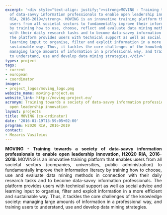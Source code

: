 ```yaml
---
excerpt: '<div style="text-align: justify;"><strong>MOVING - Training towards a society
  of data-savvy information professionals to enable open leadership innovation, H2020
  RIA, 2016-2019</strong>. MOVING is an innovative training platform that enables
  users from all societal sectors to fundamentally improve their information literacy
  by training how to use, choose, reflect and evaluate data mining methods in connection
  with their daily research tasks and to become data-savvy information professionals.
  The platform provides users with technical support as well as social advice and
  learning input to organise, filter and exploit information in a more efficient and
  sustainable way. Thus, it tackles the core challenges of the knowledge society:
  managing large amounts of information in a professional way, and training users
  to understand, use and develop data mining strategies.</div>'
types: project
tags:
- current
- european
- coordinator
images:
- project_logos/moving_logo.png
website_name: moving-project.eu
website_link: http://moving-project.eu/
acronym: Training towards a society of data-savvy information professionals to enable
  open leadership innovation
layout: projects
title: MOVING (co-ordinator)
date: '2016-01-19T13:59:05+02:00'
program: H2020 RIA, 2016-2019
contact: 
- Mezaris Vasileios
---
```

<p style="text-align: justify;"><strong>MOVING - Training towards a society of data-savvy information professionals to enable open leadership innovation, H2020 RIA, 2016-2019. </strong>MOVING is an innovative training platform that enables users from all societal sectors (companies, universities, public administration) to fundamentally improve their information literacy by training how to choose, use and evaluate data mining methods in connection with their daily research tasks and to become data-savvy information professionals. The platform provides users with technical support as well as social advice and learning input to organise, filter and exploit information in a more efficient and sustainable way. Thus, it tackles the core challenges of the knowledge society: managing large amounts of information in a professional way, and training users to understand, use and develop data mining strategies.</p>
